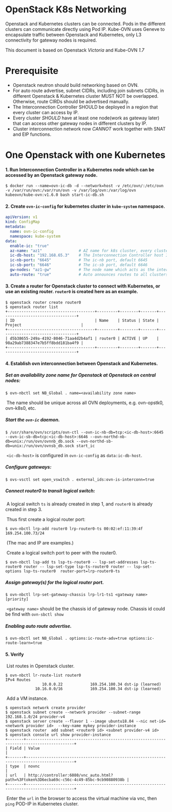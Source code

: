 # OpenStack K8s Networking

Openstack and Kubernetes clusters can be connected. Pods in the different clusters can communicate directly using Pod IP. Kube-OVN uses Geneve to encapsulate traffic between Openstack and Kubernetes, only L3 connectivity for gateway nodes is required.

This document is based on Openstack *Victoria* and Kube-OVN *1.7*

# Prerequisite

- Openstack neutron should build networking  based on OVN.
- For auto route advertise, subnet CIDRs, including join subnets CIDRs, in different Openstack & Kubernetes cluster MUST NOT be overlapped. Otherwise, route CIRDs should be advertised manually.
- The Interconnection Controller SHOULD be deployed in a region that every cluster can access by IP.
- Every cluster *SHOULD* have at least one node(work as gateway later) that can access other gateway nodes in different clusters by IP.
- Cluster interconnection network now *CANNOT* work together with SNAT and EIP functions.

# One Openstack with one Kubernetes

#### 1. Run Interconnection Controller in a Kubernetes node which can be accessed by an Openstack gateway node.

```shell
$ docker run --name=ovn-ic-db -d --network=host -v /etc/ovn/:/etc/ovn -v /var/run/ovn:/var/run/ovn -v /var/log/ovn:/var/log/ovn kubeovn/kube-ovn:v1.6.0 bash start-ic-db.sh
```

#### 2. Create `ovn-ic-config` for kubernetes cluster in `kube-system` namespace.

```yaml
apiVersion: v1
kind: ConfigMap
metadata:
  name: ovn-ic-config
  namespace: kube-system
data:
  enable-ic: "true"
  az-name: "az1"                # AZ name for k8s cluster, every cluster should be different
  ic-db-host: "192.168.65.3"    # The Interconnection Controller host IP address
  ic-nb-port: "6645"            # The ic-nb port, default 6645
  ic-sb-port: "6646"            # The ic-sb port, default 6646
  gw-nodes: "az1-gw"            # The node name which acts as the interconnection gateway
  auto-route: "true"            # Auto announces routes to all clusters. If set false, you can select announced routes later manually
```

#### 3. Create a router for Openstack cluster to connect with Kubernetes, or use an existing router. `router0` is created here as an example.

```shell
$ openstack router create router0
$ openstack router list
+--------------------------------------+---------+--------+-------+----------------------------------+
| ID                                   | Name    | Status | State | Project                          |
+--------------------------------------+---------+--------+-------+----------------------------------+
| d5b38655-249a-4192-8046-71aa4d2b4af1 | router0 | ACTIVE | UP    | 98a29ab7388347e7b5ff8bdd181ba4f9 |
+--------------------------------------+---------+--------+-------+----------------------------------+
```

#### 4. Establish ovn interconnection between Openstack and Kubernetes.

##### 	Set an availability zone name for Openstack at Openstack on central nodes:

```shell
$ ovn-nbctl set NB_Global . name=<availability zone name>
```

​	The name should be unique across all OVN deployments, e.g. ovn-opstk0, ovn-k8s0, etc.

##### 	Start the `ovn-ic` daemon.

```shell
$ /usr/share/ovn/scripts/ovn-ctl --ovn-ic-nb-db=tcp:<ic-db-host>:6645 --ovn-ic-sb-db=tcp:<ic-db-host>:6646 --ovn-northd-nb-db=unix:/run/ovn/ovnnb_db.sock --ovn-northd-sb-db=unix:/run/ovn/ovnsb_db.sock start_ic
```

​	`<ic-db-host>` is configured in  `ovn-ic-config`  as `data:ic-db-host`.

##### 	Configure gateways:

```shell
$ ovs-vsctl set open_vswitch . external_ids:ovn-is-interconn=true
```

##### 	Connect router0 to transit logical switch:

​	A logical switch `ts` is already created in step 1, and `router0` is already created in step 3.

​	Thus first create a logical router port: 

```shell
$ ovn-nbctl lrp-add router0 lrp-router0-ts 00:02:ef:11:39:4f 169.254.100.73/24
```

​	(The mac and IP are examples.)

​	Create a logical switch port to peer with the router0.

```shell
$ ovn-nbctl lsp-add ts lsp-ts-router0 -- lsp-set-addresses lsp-ts-router0 router -- lsp-set-type lsp-ts-router0 router -- lsp-set-options lsp-ts-router0  router-port=lrp-router0-ts
```

#####  	Assign gateway(s) for the logical router port.

```shell
$ ovn-nbctl lrp-set-gateway-chassis lrp-lr1-ts1 <gateway name> [priority]
```

​	`<gateway name>` should be the chassis id of gateway node. Chassis id could be find with `ovn-sbctl show`

##### 	Enabling auto route advertise.

```shell
$ ovn-nbctl set NB_Global . options:ic-route-adv=true options:ic-route-learn=true
```

#### 5. Verify

​	List routes in Openstack cluster.

```shell
$ ovn-nbctl lr-route-list router0
IPv4 Routes
                10.0.0.22            169.254.100.34 dst-ip (learned)
             10.16.0.0/16            169.254.100.34 dst-ip (learned)
```

​	Add a VM instance.

```shell
$ openstack network create provider
$ openstack subnet create --network provider --subnet-range 192.168.1.0/24 provider-v4
$ openstack server create --flavor 1 --image ubuntu18.04 --nic net-id=<network provider id>  --key-name mykey provider-instance
$ openstack router  add subnet <router0 id> <subnet provider-v4 id>
$ openstack console url show provider-instance
+-------+-------------------------------------------------------------------------------------------+
| Field | Value                                                                                     |
+-------+-------------------------------------------------------------------------------------------+
| type  | novnc                                                                                     |
| url   | http://controller:6080/vnc_auto.html?path=%3Ftoken%3D6ecba69c-c56c-4c49-85bc-9cb90880938b |
+-------+-------------------------------------------------------------------------------------------+
```

​	Enter the `url` in the browser to access the virtual machine via vnc, then `ping` POD-IP in Kubernetes cluster.


